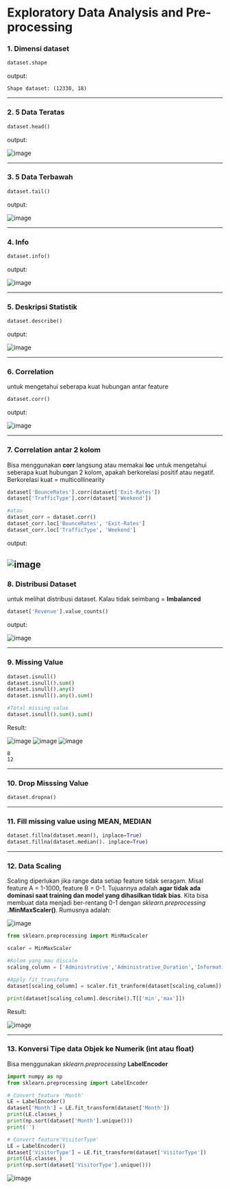 # Exploratory Data Analysis and Pre-processing

### 1. Dimensi dataset
```python
dataset.shape
```
output:
```
Shape dataset: (12330, 18)
```
---
### 2. 5 Data Teratas
```python
dataset.head()
```
output:

![image](https://user-images.githubusercontent.com/49611937/117600168-a441d580-b175-11eb-941b-12f8af0f43de.png)

---
### 3. 5 Data Terbawah
```python
dataset.tail()
```
output:

![image](https://user-images.githubusercontent.com/49611937/117600548-54174300-b176-11eb-94aa-97ed87607062.png)

---
### 4. Info
```python
dataset.info()
```
output:

![image](https://user-images.githubusercontent.com/49611937/117600758-c556f600-b176-11eb-914e-70b05981fc7c.png)

---
### 5. Deskripsi Statistik
```python
dataset.describe()
```
output:

![image](https://user-images.githubusercontent.com/49611937/117600805-e15a9780-b176-11eb-884d-b30c805667a3.png)

---
### 6. Correlation
untuk mengetahui seberapa kuat hubungan antar feature
```python
dataset.corr()
```
output:

![image](https://user-images.githubusercontent.com/49611937/117604814-89289300-b180-11eb-94cb-946d1ddaad78.png)

---
### 7. Correlation antar 2 kolom
Bisa menggunakan **corr** langsung atau memakai **loc**
untuk mengetahui seberapa kuat hubungan 2 kolom, apakah berkorelasi positif atau negatif. Berkorelasi kuat = multicollinearity
```python
dataset['BounceRates'].corr(dataset['Exit-Rates'])
dataset['TrafficType'].corr(dataset['Weekend'])

#atau
dataset_corr = dataset.corr()
dataset_corr.loc['BounceRates', 'Exit-Rates']
dataset_corr.loc['TrafficType', 'Weekend']
```
output:

![image](https://user-images.githubusercontent.com/49611937/117605523-19b3a300-b182-11eb-82ad-634ec971b946.png)
---
### 8. Distribusi Dataset
untuk melihat distribusi dataset. Kalau tidak seimbang = **Imbalanced**
```python
dataset['Revenue'].value_counts()
```
output:

![image](https://user-images.githubusercontent.com/49611937/117605422-d6593480-b181-11eb-89e5-8b6433f549a4.png)

---
### 9. Missing Value
```python
dataset.isnull()
dataset.isnull().sum()
dataset.isnull().any()
dataset.isnull().any().sum()

#Total missing value
dataset.isnull().sum().sum()
```
Result:

![image](https://user-images.githubusercontent.com/49611937/117626829-bafe2180-b1a1-11eb-988a-8de19e9344dc.png)
![image](https://user-images.githubusercontent.com/49611937/117627069-fe589000-b1a1-11eb-864e-a6a2c7aecb32.png)
![image](https://user-images.githubusercontent.com/49611937/117621973-555b6680-b19c-11eb-8de6-9564d0211136.png)
```
8
12
```

---
### 10. Drop Misssing Value
```python
dataset.dropna()
```
---
### 11. Fill missing value using MEAN, MEDIAN
```python
dataset.fillna(dataset.mean(), inplace=True)
dataset.fillna(dataset.median(). inplace=True)
```
---
### 12. Data Scaling
Scaling diperlukan jika range data setiap feature tidak seragam. Misal feature A = 1-1000, feature B = 0-1. Tujuannya adalah **agar tidak ada dominasi saat training dan model yang dihasilkan tidak bias**. Kita bisa membuat data menjadi ber-rentang 0-1 dengan *sklearn.preprocessing* **.MinMaxScaler()**. Rumusnya adalah:

![image](https://user-images.githubusercontent.com/49611937/117653835-1e4a7c80-b1bf-11eb-8eba-14a6614b242b.png)

```python
from sklearn.preprocessing import MinMaxScaler

scaler = MinMaxScaler

#Kolom yang mau discale
scaling_column = ['Administrative','Administrative_Duration','Informational','Informational_Duration','ProductRelated','ProductRelated_Duration','BounceRates','ExitRates','PageValues']

#Apply fit_transform
dataset[scaling_column] = scaler.fit_tranform(dataset[scaling_column])

print(dataset[scaling_column].describe().T[['min','max']])
```
Result:

![image](https://user-images.githubusercontent.com/49611937/117660096-ef380900-b1c6-11eb-8dcd-13d59c8a5e89.png)

---
### 13. Konversi Tipe data Objek ke Numerik (int atau float)
Bisa menggunakan *sklearn.preprocessing* **LabelEncoder**
```python
import numpy as np
from sklearn.preprocessing import LabelEncoder

# Convert feature 'Month'
LE = LabelEncoder()
dataset['Month'] = LE.fit_transform(dataset['Month'])
print(LE.classes_)
print(np.sort(dataset['Month'].unique()))				
print('')

# Convert feature'VisitorType'
LE = LabelEncoder()
dataset['VisitorType'] = LE.fit_transform(dataset['VisitorType'])
print(LE.classes_)
print(np.sort(dataset['VisitorType'].unique()))
```
![image](https://user-images.githubusercontent.com/49611937/117662283-95850e00-b1c9-11eb-8c4e-f5ca361337b4.png)
